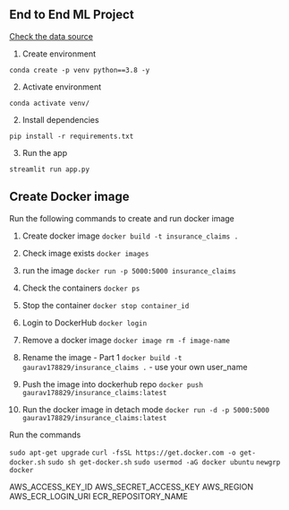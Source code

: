 
## End to End ML Project



[Check the data source](https://databricks-prod-cloudfront.cloud.databricks.com/public/4027ec902e239c93eaaa8714f173bcfc/4954928053318020/1058911316420443/167703932442645/latest.html)


1. Create environment

`conda create -p venv python==3.8 -y`

2. Activate environment

`conda activate venv/`

2. Install dependencies

`pip install -r requirements.txt`

3. Run the app

`streamlit run app.py`


## Create Docker image

Run the following commands to create and run docker image

1. Create docker image
`docker build -t insurance_claims .`

2. Check image exists 
`docker images`

3. run the image
`docker run -p 5000:5000 insurance_claims`

4. Check the containers
`docker ps`

5. Stop the container
`docker stop container_id`

6. Login to DockerHub
`docker login`

7. Remove a docker image
`docker image rm -f image-name`

8. Rename the image - Part 1
`docker build -t gaurav178829/insurance_claims .` - use your own user_name

9. Push the image into dockerhub repo
`docker push gaurav178829/insurance_claims:latest`

10. Run the docker image in detach mode
`docker run -d -p 5000:5000 gaurav178829/insurance_claims:latest`


Run the commands

`sudo apt-get upgrade`
`curl -fsSL https://get.docker.com -o get-docker.sh`
`sudo sh get-docker.sh`
`sudo usermod -aG docker ubuntu`
`newgrp docker`




AWS_ACCESS_KEY_ID
AWS_SECRET_ACCESS_KEY
AWS_REGION
AWS_ECR_LOGIN_URI
ECR_REPOSITORY_NAME
